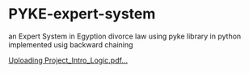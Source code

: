 # PYKE-expert-system
an Expert System in Egyption divorce law using pyke library in python implemented usig backward chaining 

[Uploading Project_Intro_Logic.pdf…]()
